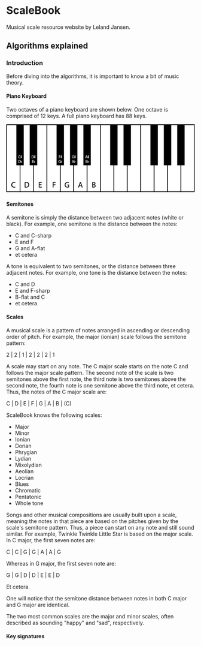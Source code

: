 # ScaleBook
Musical scale resource website by Leland Jansen.

## Algorithms explained

### Introduction
Before diving into the algorithms, it is important to know a bit of music theory.

#### Piano Keyboard
Two octaves of a piano keyboard are shown below. One octave is comprised of 12 keys. A full piano keyboard has 88 keys.

![Piano keyboard](keyboard.jpg)

#### Semitones
A semitone is simply the distance between two adjacent notes (white or black). For example, one semitone is the distance between the notes:
- C and C-sharp
- E and F
- G and A-flat
- et cetera

A tone is equivalent to two semitones, or the distance between three adjacent notes. For example, one tone is the distance between the notes:
- C and D
- E and F-sharp
- B-flat and C
- et cetera

#### Scales
A musical scale is a pattern of notes arranged in ascending or descending order of pitch. For example, the major (ionian) scale follows the semitone pattern:

2 | 2 | 1 | 2 | 2 | 2 | 1

A scale may start on any note. The C major scale starts on the note C and follows the major scale pattern. The second note of the scale is two semitones above the first note, the third note is two semitones above the second note, the fourth note is one semitone above the third note, et cetera. Thus, the notes of the C major scale are:

C | D | E | F | G | A | B | (C)


ScaleBook knows the following scales:
- Major
- Minor
- Ionian
- Dorian
- Phrygian
- Lydian
- Mixolydian
- Aeolian
- Locrian
- Blues
- Chromatic
- Pentatonic
- Whole tone

Songs and other musical compositions are usually built upon a scale, meaning the notes in that piece are based on the pitches given by the scale's semitone pattern. Thus, a piece can start on any note and still sound similar. For example, Twinkle Twinkle Little Star is based on the major scale. In C major, the first seven notes are:

C | C | G | G | A | A | G

Whereas in G major, the first seven note are:

G | G | D | D | E | E | D

Et cetera.

One will notice that the semitone distance between notes in both C major and G major are identical.
 
The two most common scales are the major and minor scales, often described as sounding "happy" and "sad", respectively.


#### Key signatures
